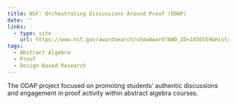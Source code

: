 ```yaml
---
title: NSF: Orchestrating Discussions Around Proof (ODAP)
date: ''
links:
  - type: site
    url: https://www.nsf.gov/awardsearch/showAward?AWD_ID=1836559&HistoricalAwards=false
tags:
  - Abstract Algebra
  - Proof
  - Design-Based Research
---
```


The ODAP project focused on promoting students’ authentic discussions and engagement in proof activity within abstract algebra courses.

<!--more-->

